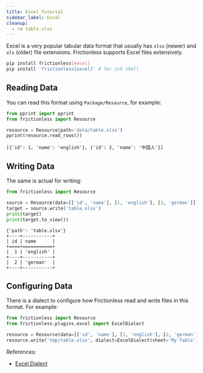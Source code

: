 ```yaml
---
title: Excel Tutorial
sidebar_label: Excel
cleanup:
  - rm table.xlsx
---
```


Excel is a very popular tabular data format that usually has `xlsx` (newer) and `xls` (older) file extensions. Frictionless supports Excel files extensively.

```bash title="CLI"
pip install frictionless[excel]
pip install 'frictionless[excel]' # for zsh shell
```

## Reading Data

You can read this format using `Package/Resource`, for example:

```python script title="python"
from pprint import pprint
from frictionless import Resource

resource = Resource(path='data/table.xlsx')
pprint(resource.read_rows())
```
```
[{'id': 1, 'name': 'english'}, {'id': 2, 'name': '中国人'}]
```

## Writing Data

The same is actual for writing:

```python script title="python"
from frictionless import Resource

source = Resource(data=[['id', 'name'], [1, 'english'], [2, 'german']])
target = source.write('table.xlsx')
print(target)
print(target.to_view())
```
```
{'path': 'table.xlsx'}
+----+-----------+
| id | name      |
+====+===========+
|  1 | 'english' |
+----+-----------+
|  2 | 'german'  |
+----+-----------+
```

## Configuring Data

There is a dialect to configure how Frictionless read and write files in this format. For example:

```python title="Python"
from frictionless import Resource
from frictionless.plugins.excel import ExcelDialect

resource = Resource(data=[['id', 'name'], [1, 'english'], [2, 'german']])
resource.write('tmp/table.xlsx', dialect=ExcelDialect(sheet='My Table'))
```

References:
- [Excel Dialect](../../references/formats-reference.md#excel)
